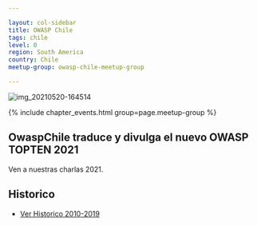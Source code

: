 ```yaml
---

layout: col-sidebar
title: OWASP Chile
tags: chile
level: 0
region: South America
country: Chile
meetup-group: owasp-chile-meetup-group

---
```



![img_20210520-164514](https://user-images.githubusercontent.com/49660434/119050875-712aed80-b990-11eb-86cc-c754d5312a32.png)


{% include chapter_events.html group=page.meetup-group %}



## OwaspChile traduce y divulga el nuevo OWASP TOPTEN 2021

Ven a nuestras charlas 2021.



## Historico

+ [Ver Historico 2010-2019](https://wiki.owasp.org/index.php/Chile#tab=Owasp-Chile)
